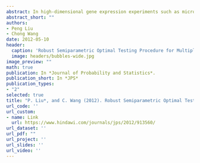 ```yaml
---
abstract: In high-dimensional gene expression experiments such as microarray and RNA-seq experiments, the number of measured variables is huge while the number of replicates is small. As a consequence, hypothesis testing is challenging because the power of tests can be very low after controlling multiple testing error. Optimal testing procedures with high average power while controlling false discovery rate are preferred. Many methods were constructed to achieve high power through borrowing information across genes. Some of these methods can be shown to achieve the optimal average power across genes, but only under a normal assumption of alternative means. However, the assumption of a normal distribution is likely violated in practice. In this paper, we propose a novel semiparametric optimal testing (SPOT) procedure for high-dimensional data with small sample size. Our procedure is more robust because it does not depend on any parametric assumption for the alternative means. We show that the proposed test achieves the maximum average power asymptotically as the number of tests goes to infinity. Both simulation study and the analysis of a real microarray data with spike-in probes show that the proposed SPOT procedure performs better when compared to other popularly applied procedures.
abstract_short: ""
authors:
- Peng Liu
- Chong Wang
date: 2012-05-10
header:
  caption: 'Robust Semiparametric Optimal Testing Procedure for Multiple Normal Means'
  image: headers/bubbles-wide.jpg
image_preview: ""
math: true
publication: In *Journal of Probability and Statistics*.
publication_short: In *JPS*
publication_types:
- "2"
selected: true
title: "P. Liu*, and C. Wang (2012). Robust Semiparametric Optimal Testing Procedure for Multiple Normal Means. Journal of Probability and Statistics, Volume 2012, Article ID 913560."
url_code: ''
url_custom:
- name: Link
  url: https://www.hindawi.com/journals/jps/2012/913560/
url_dataset: ''
url_pdf: ""
url_project: ''
url_slides: ''
url_video: ''
---
```


